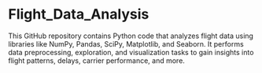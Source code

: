 # Flight_Data_Analysis
This GitHub repository contains Python code that analyzes flight data using libraries like NumPy, Pandas, SciPy, Matplotlib, and Seaborn. It performs data preprocessing, exploration, and visualization tasks to gain insights into flight patterns, delays, carrier performance, and more.
